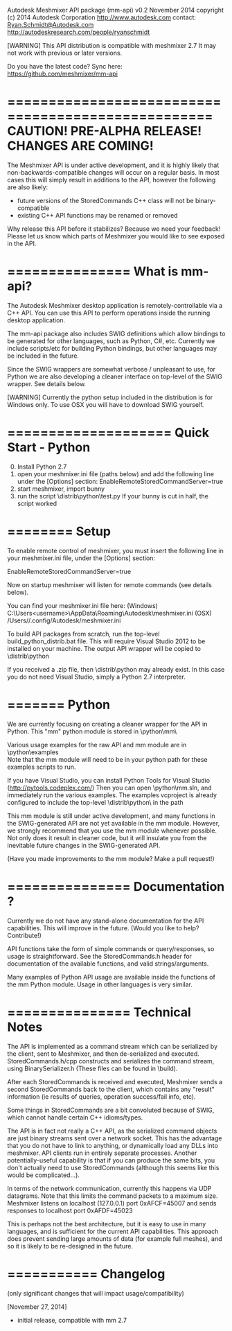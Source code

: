 Autodesk Meshmixer API package (mm-api)
v0.2 November 2014
copyright (c) 2014 Autodesk Corporation    http://www.autodesk.com
contact:   Ryan.Schmidt@Autodesk.com       http://autodeskresearch.com/people/ryanschmidt

[WARNING] This API distribution is compatible with meshmixer 2.7
          It may not work with previous or later versions.

Do you have the latest code? Sync here: https://github.com/meshmixer/mm-api

===================================================
CAUTION! PRE-ALPHA RELEASE! CHANGES ARE COMING! 
===================================================
The Meshmixer API is under active development, and it is highly
likely that non-backwards-compatible changes will occur on a
regular basis. In most cases this will simply result in
additions to the API, however the following are also likely:
   - future versions of the StoredCommands C++ class will not be binary-compatible
   - existing C++ API functions may be renamed or removed

Why release this API before it stabilizes? Because we need
your feedback! Please let us know which parts of Meshmixer
you would like to see exposed in the API.

===============
What is mm-api?
===============
The Autodesk Meshmixer desktop application is remotely-controllable via a 
C++ API. You can use this API to perform operations inside the running
desktop application. 

The mm-api package also includes SWIG definitions which allow bindings
to be generated for other languages, such as Python, C#, etc.
Currently we include scripts/etc for building Python bindings,
but other languages may be included in the future.

Since the SWIG wrappers are somewhat verbose / unpleasant to use,
for Python we are also developing a cleaner interface on top-level
of the SWIG wrapper. See details below.

[WARNING] Currently the python setup included in the distribution is for Windows only.
          To use OSX you will have to download SWIG yourself.


====================
Quick Start - Python
====================
0) Install Python 2.7
1) open your meshmixer.ini file (paths below) and add the following 
   line under the [Options] section: 
      EnableRemoteStoredCommandServer=true
2) start meshmixer, import bunny
3) run the script \distrib\python\test.py 
   If your bunny is cut in half, the script worked

   
   
========
Setup
========

To enable remote control of meshmixer, you must insert the following line
in your meshmixer.ini file, under the [Options] section:
   
   EnableRemoteStoredCommandServer=true
   
Now on startup meshmixer will listen for remote commands (see details below).

You can find your meshmixer.ini file here:
     (Windows) C:\Users\<username>\AppData\Roaming\Autodesk\meshmixer.ini
	 (OSX)     /Users/<username>/.config/Autodesk/meshmixer.ini

To build API packages from scratch, run the top-level build_python_distrib.bat file.
This will require Visual Studio 2012 to be installed on your machine.
The output API wrapper will be copied to \distrib\python

If you received a .zip file, then \distrib\python may already exist. 
In this case you do not need Visual Studio, simply a Python 2.7 interpreter.


=======
Python
=======

We are currently focusing on creating a cleaner wrapper for the API in Python.
This "mm" python module is stored in \python\mm\

Various usage examples for the raw API and mm module are in \python\examples\
Note that the mm module will need to be in your python path for these
examples scripts to run.

If you have Visual Studio, you can install Python Tools for Visual Studio 
(http://pytools.codeplex.com/) Then you can open \python\mm.sln, and 
immediately run the various examples. The examples vcproject is already
configured to include the top-level \distrib\python\ in the path

This mm module is still under active development, and many functions in the 
SWIG-generated API are not yet available in the mm module. However, we strongly
recommend that you use the mm module whenever possible. Not only does it
result in cleaner code, but it will insulate you from the inevitable
future changes in the SWIG-generated API.

(Have you made improvements to the mm module? Make a pull request!)


===============
Documentation ?  
===============
Currently we do not have any stand-alone documentation for the API capabilities.
This will improve in the future. (Would you like to help? Contribute!)

API functions take the form of simple commands or query/responses, so usage
is straightforward. See the StoredCommands.h header for documentation of the
available functions, and valid strings/arguments.

Many examples of Python API usage are available inside the functions of
the mm Python module. Usage in other languages is very similar.
	  
	  
===============
Technical Notes
===============

The API is implemented as a command stream which can be serialized by
the client, sent to Meshmixer, and then de-serialized and executed.
StoredCommands.h/cpp constructs and serializes the command stream,
using BinarySerializer.h (These files can be found in \build\).

After each StoredCommands is received and executed, Meshmixer sends
a second StoredCommands back to the client, which contains any
"result" information (ie results of queries, operation success/fail info, etc).

Some things in StoredCommands are a bit convoluted because of SWIG,
which cannot handle certain C++ idioms/types. 

The API is in fact not really a C++ API, as the serialized command objects
are just binary streams sent over a network socket. This has the
advantage that you do not have to link to anything, or dynamically
load any DLLs into meshmixer. API clients run in entirely separate processes.
Another potentially-useful capability is that if you can produce the same bits, 
you don't actually need to use StoredCommands (although this seems like this would be complicated...).

In terms of the network communication, currently this happens via UDP datagrams.
Note that this limits the command packets to a maximum size.
Meshmixer listens on localhost (127.0.0.1) port 0xAFCF=45007
and sends responses to localhost port 0xAFDF=45023
 
This is perhaps not the best architecture, but it is easy to use in
many languages, and is sufficient for the current API capabilities.
This approach does prevent sending large amounts of data (for example full meshes), 
and so it is likely to be re-designed in the future. 


===========
Changelog
===========
(only significant changes that will impact usage/compatibility)

[November 27, 2014]
- initial release, compatible with mm 2.7
